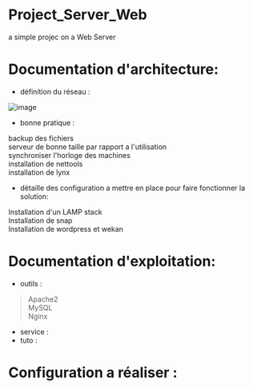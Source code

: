 # Project_Server_Web
a simple projec on a Web Server

# Documentation d'architecture:
- définition du réseau :

![image](https://user-images.githubusercontent.com/72856412/112160798-d2318180-8bea-11eb-935a-bac703b983d6.png)

- bonne pratique :

backup des fichiers <br/>
serveur de bonne taille par rapport a l'utilisation <br/>
synchroniser l'horloge des machines <br/>
installation de nettools <br/>
installation de lynx <br/>

- détaille des configuration a mettre en place pour faire fonctionner la solution:

Installation d'un LAMP stack <br/>
Installation de snap <br/>
Installation de wordpress et wekan <br/>

# Documentation d'exploitation:
- outils :
> Apache2<br/> MySQL<br/> Nginx
- service :
- tuto :

# Configuration a réaliser :





